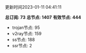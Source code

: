 更新时间2023-01-11 04:41:11

**总订阅: 73**
**总节点: 1407**
**有效节点: 444**
- trojan节点: 95
- v2ray节点: 159
- ss节点: 188
- ssr节点: 2
